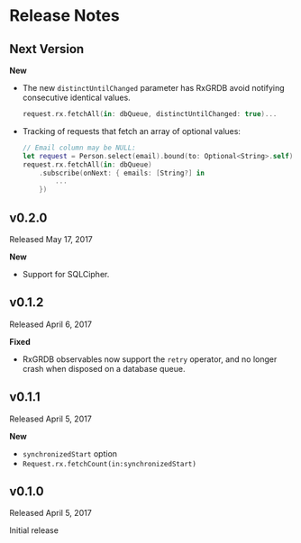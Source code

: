 Release Notes
=============

## Next Version

**New**

- The new `distinctUntilChanged` parameter has RxGRDB avoid notifying consecutive identical values.

    ```swift
    request.rx.fetchAll(in: dbQueue, distinctUntilChanged: true)...
    ```

- Tracking of requests that fetch an array of optional values:
    
    ```swift
    // Email column may be NULL:
    let request = Person.select(email).bound(to: Optional<String>.self)
    request.rx.fetchAll(in: dbQueue)
        .subscribe(onNext: { emails: [String?] in
            ...
        })
    ```


## v0.2.0

Released May 17, 2017

**New**

- Support for SQLCipher.


## v0.1.2

Released April 6, 2017

**Fixed**

- RxGRDB observables now support the `retry` operator, and no longer crash when disposed on a database queue.


## v0.1.1

Released April 5, 2017

**New**

- `synchronizedStart` option
- `Request.rx.fetchCount(in:synchronizedStart)`


## v0.1.0

Released April 5, 2017

Initial release
